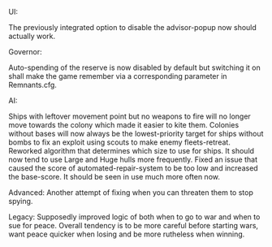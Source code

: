 UI:

The previously integrated option to disable the advisor-popup now should actually work.

Governor:

Auto-spending of the reserve is now disabled by default but switching it on shall make the game remember via a corresponding parameter in Remnants.cfg.

AI:

Ships with leftover movement point but no weapons to fire will no longer move towards the colony which made it easier to kite them.
Colonies without bases will now always be the lowest-priority target for ships without bombs to fix an exploit using scouts to make enemy fleets-retreat.
Reworked algorithm that determines which size to use for ships. It should now tend to use Large and Huge hulls more frequently.
Fixed an issue that caused the score of automated-repair-system to be too low and increased the base-score. It should be seen in use much more often now.

Advanced:
Another attempt of fixing when you can threaten them to stop spying.

Legacy:
Supposedly improved logic of both when to go to war and when to sue for peace. Overall tendency is to be more careful before starting wars, want peace quicker when losing and be more rutheless when winning.